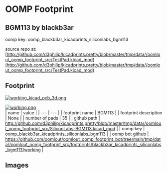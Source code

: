 # OOMP Footprint  
## BGM113  by blackb3ar  
  
oomp key: oomp_blackb3ar_kicadprints_siliconlabs_bgm113  
  
source repo at: [http://github.com/d3philip/kicadprints.pretty/blob/master/tmp/data//oomlout_oomp_footprint_src/TestPad.kicad_mod](http://github.com/d3philip/kicadprints.pretty/blob/master/tmp/data//oomlout_oomp_footprint_src/TestPad.kicad_mod)  
## Footprint  
  
[![working_kicad_pcb_3d.png](working_kicad_pcb_3d_600.png)](working_kicad_pcb_3d.png)  
  
[![working.png](working_600.png)](working.png)  
| name | value | 
| --- | --- | 
| footprint name | BGM113 | 
| footprint description | None | 
| number of pads | 35 | 
| github path | http://github.com/d3philip/kicadprints.pretty/blob/master/tmp/data//oomlout_oomp_footprint_src/SiliconLabs-BGM113.kicad_mod | 
| oomp key | oomp_blackb3ar_kicadprints_siliconlabs_bgm113 | 
| oomp bot github | https://github.com/oomlout/oomlout_oomp_footprint_bot/tree/main/tmp/data//oomlout_oomp_footprint_src/footprints/blackb3ar_kicadprints_siliconlabs_bgm113/working | 
## Images  
